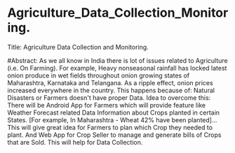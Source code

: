 # Agriculture_Data_Collection_Monitoring.
Title: Agriculture Data Collection and Monitoring.

#Abstract: 
    As we all know in India there is lot of issues related to Agriculture (i.e. On Farming). For example,  Heavy nonseasonal rainfall has locked latest onion produce in wet fields throughout onion growing states of Maharashtra, Karnataka and Telangana. As a ripple effect, onion prices increased everywhere in the country.
This happens because of:
Natural Disasters or
Farmers doesn't have proper Data.
Idea to overcome this:
There will be Android App for Farmers which will provide feature like Weather Forecast  related Data Information about Crops planted in certain States. [For example, In Maharashtra - Wheat 42% have been planted]... This will give great idea for Farmers to plan which Crop they needed to plant.
And Web App for Crop Seller to manage and generate bills of Crops that are Sold. This will help for Data Collection.
